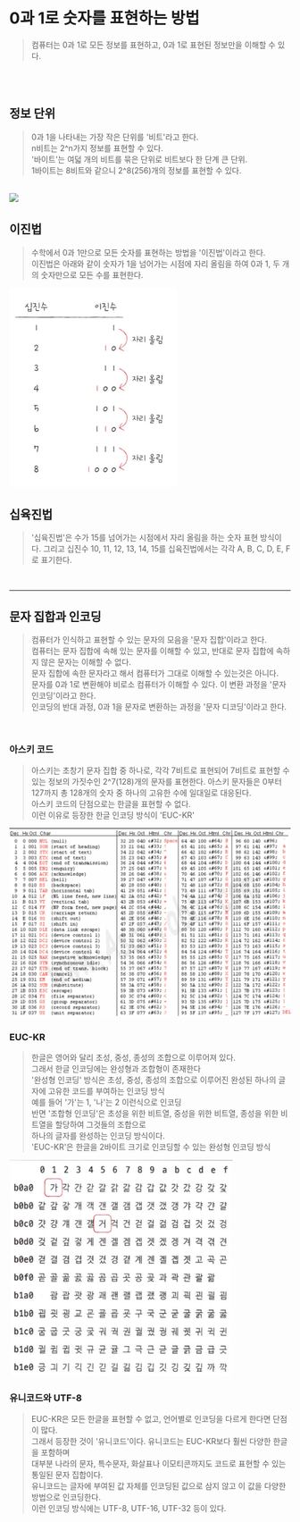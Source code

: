 # 0과 1로 숫자를 표현하는 방법

> 컴퓨터는 0과 1로 모든 정보를 표현하고, 0과 1로 표현된 정보만을 이해할 수 있다.


<br>
<br>

## 정보 단위

> 0과 1을 나타내는 가장 작은 단위를 '비트'라고 한다. <br>
> n비트는 2^n가지 정보를 표현할 수 있다. <br>
> '바이트'는 여덟 개의 비트를 묶은 단위로 비트보다 한 단계 큰 단위. <br>
> 1바이트는 8비트와 같으니 2^8(256)개의 정보를 표현할 수 있다.

<br>

<image src="img/1.png" />

<br>

## 이진법

> 수학에서 0과 1만으로 모든 숫자를 표현하는 방법을 '이진법'이라고 한다. <br>
> 이진법은 아래와 같이 숫자가 1을 넘어가는 시점에 자리 올림을 하여 0과 1, 두 개의 숫자만으로 모든 수를 표현한다.

<img src="img/2.png" width=300 />

<br>

## 십육진법

> '십육진법'은 수가 15를 넘어가는 시점에서 자리 올림을 하는 숫자 표현 방식이다.
> 그리고 십진수 10, 11, 12, 13, 14, 15를 십육진법에서는 각각 A, B, C, D, E, F로 표기한다.


<br>
<hr>


## 문자 집합과 인코딩

> 컴퓨터가 인식하고 표현할 수 있는 문자의 모음을 '문자 집합'이라고 한다. <br>
> 컴퓨터는 문자 집합에 속해 있는 문자를 이해할 수 있고, 반대로 문자 집합에 속하지 않은 문자는 이해할 수 없다. <br>
> 문자 집합에 속한 문자라고 해서 컴퓨터가 그대로 이해할 수 있는것은 아니다. <br>
> 문자를 0과 1로 변환해야 비로소 컴퓨터가 이해할 수 있다. 이 변환 과정을 '문자 인코딩'이라고 한다. <br>
> 인코딩의 반대 과정, 0과 1을 문자로 변환하는 과정을 '문자 디코딩'이라고 한다.

<br>

### 아스키 코드

> 아스키는 초창기 문자 집합 중 하나로, 각각 7비트로 표현되어 7비트로 표현할 수 있는 정보의 가짓수인 2^7(128)개의 문자를 표현한다.
> 아스키 문자들은 0부터 127까지 총 128개의 숫자 중 하나의 고유한 수에 일대일로 대응된다. <br>
> 아스키 코드의 단점으로는 한글을 표현할 수 없다. <br>
> 이런 이유로 등장한 한글 인코딩 방식이 'EUC-KR'

<img src="img/3.png" />

<br>

### EUC-KR

> 한글은 영어와 달리 초성, 중성, 종성의 조합으로 이루어져 있다. <br>
> 그래서 한글 인코딩에는 완성형과 조합형이 존재한다 <br>
> '완성형 인코딩' 방식은 초성, 중성, 종성의 조합으로 이루어진 완성된 하나의 글자에 고유한 코드를 부여하는 인코딩 방식 <br>
> 예를 들어 '가'는 1, '나'는 2 이런식으로 인코딩 <br>
> 반면 '조합형 인코딩'은 초성을 위한 비트열, 중성을 위한 비트열, 종성을 위한 비트열을 할당하여 그것들의 조합으로 <br>
> 하나의 글자를 완성하는 인코딩 방식이다. <br>
> 'EUC-KR'은 한글을 2바이트 크기로 인코딩할 수 있는 완성형 인코딩 방식

<img src="img/4.png" width=400 />

<br>

### 유니코드와 UTF-8

> EUC-KR은 모든 한글을 표현할 수 없고, 언어별로 인코딩을 다르게 한다면 단점이 많다. <br>
> 그래서 등장한 것이 '유니코드'이다. 유니코드는 EUC-KR보다 훨씬 다양한 한글을 포함하며 <br>
> 대부분 나라의 문자, 특수문자, 화살표나 이모티콘까지도 코드로 표현할 수 있는 통일된 문자 집합이다. <br>
> 유니코드는 글자에 부여된 값 자체를 인코딩된 값으로 삼지 않고 이 값을 다양한 방법으로 인코딩한다. <br>
> 이런 인코딩 방식에는 UTF-8, UTF-16, UTF-32 등이 있다.












